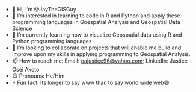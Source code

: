 - 👋 Hi, I’m @JayTheGISGuy
- 👀 I’m interested in learning to code in R and Python and apply these programming languages in Goespatial Analysis and Geospatial Data Science
- 🌱 I’m currently learning how to visualize Geospatial data using R and Python programming languages
- 💞️ I’m looking to collaborate on projects that will enable me build and improve upon my skills in applying programming to Geospatial Analysis.
- 📫 How to reach me: Email: oajustice96@yahoo.com; LinkedIn: Justice Osei Akoto
- 😄 Pronouns: He/Him
- ⚡ Fun fact: Its longer to say www than to say world wide web😄

<!---
JayTheGISGuy/JayTheGISGuy is a ✨ special ✨ repository because its `README.md` (this file) appears on your GitHub profile.
You can click the Preview link to take a look at your changes.
--->
